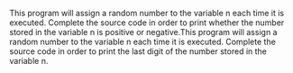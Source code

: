 This program will assign a random number to the variable n each time it is executed. Complete the source code in order to print whether the number stored in the variable n is positive or negative.This program will assign a random number to the variable n each time it is executed. Complete the source code in order to print the last digit of the number stored in the variable n.
